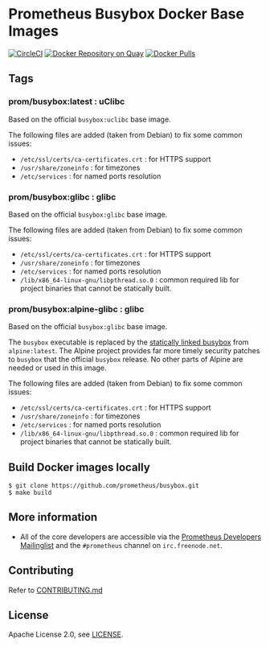 # Prometheus Busybox Docker Base Images

[![CircleCI](https://circleci.com/gh/prometheus/busybox/tree/master.svg?style=shield)][circleci]
[![Docker Repository on Quay](https://quay.io/repository/prometheus/busybox/status)][quay]
[![Docker Pulls](https://img.shields.io/docker/pulls/prom/busybox.svg)][hub]

## Tags

### prom/busybox:latest : uClibc

Based on the official `busybox:uclibc` base image.

The following files are added (taken from Debian) to fix some common issues:

- `/etc/ssl/certs/ca-certificates.crt` : for HTTPS support
- `/usr/share/zoneinfo` : for timezones
- `/etc/services` : for named ports resolution

### prom/busybox:glibc : glibc

Based on the official `busybox:glibc` base image.

The following files are added (taken from Debian) to fix some common issues:

- `/etc/ssl/certs/ca-certificates.crt` : for HTTPS support
- `/usr/share/zoneinfo` : for timezones
- `/etc/services` : for named ports resolution
- `/lib/x86_64-linux-gnu/libpthread.so.0` : common required lib for project binaries that cannot be statically built.

### prom/busybox:alpine-glibc : glibc

Based on the official `busybox:glibc` base image.

The `busybox` executable is replaced by the [statically linked busybox](https://pkgs.alpinelinux.org/package/v3.16/main/x86_64/busybox-static) from `alpine:latest`.
The Alpine project provides far more timely security patches to `busybox` that the official `busybox` release. No other parts of Alpine are needed or used in this image.

The following files are added (taken from Debian) to fix some common issues:

- `/etc/ssl/certs/ca-certificates.crt` : for HTTPS support
- `/usr/share/zoneinfo` : for timezones
- `/etc/services` : for named ports resolution
- `/lib/x86_64-linux-gnu/libpthread.so.0` : common required lib for project binaries that cannot be statically built.

## Build Docker images locally

```
$ git clone https://github.com/prometheus/busybox.git
$ make build
```

## More information

  * All of the core developers are accessible via the [Prometheus Developers Mailinglist](https://groups.google.com/forum/?fromgroups#!forum/prometheus-developers) and the `#prometheus` channel on `irc.freenode.net`.

## Contributing

Refer to [CONTRIBUTING.md](CONTRIBUTING.md)

## License

Apache License 2.0, see [LICENSE](LICENSE).


[circleci]: https://circleci.com/gh/prometheus/busybox
[hub]: https://hub.docker.com/r/prom/busybox/
[quay]: https://quay.io/repository/prometheus/busybox
